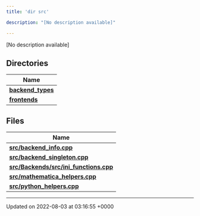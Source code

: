```yaml
---
title: 'dir src'

description: "[No description available]"

---
```







[No description available]

## Directories

| Name           |
| -------------- |
| **[backend_types](/documentation/code/darkbit_development/files/dir_b527edc069529a14d3e4c2705eb9d20d/#dir-backend-types)**  |
| **[frontends](/documentation/code/darkbit_development/files/dir_77ab0f892136e40173eaae1d6cbb562c/#dir-frontends)**  |

## Files

| Name           |
| -------------- |
| **[src/backend_info.cpp](/documentation/code/darkbit_development/files/backend__info_8cpp/#file-backend-info.cpp)**  |
| **[src/backend_singleton.cpp](/documentation/code/darkbit_development/files/backend__singleton_8cpp/#file-backend-singleton.cpp)**  |
| **[src/Backends/src/ini_functions.cpp](/documentation/code/darkbit_development/files/backends_2src_2ini__functions_8cpp/#file-backends/src/ini-functions.cpp)**  |
| **[src/mathematica_helpers.cpp](/documentation/code/darkbit_development/files/mathematica__helpers_8cpp/#file-mathematica-helpers.cpp)**  |
| **[src/python_helpers.cpp](/documentation/code/darkbit_development/files/python__helpers_8cpp/#file-python-helpers.cpp)**  |






-------------------------------

Updated on 2022-08-03 at 03:16:55 +0000
